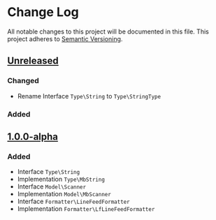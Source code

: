 # Change Log
All notable changes to this project will be documented in this file.
This project adheres to [Semantic Versioning](http://semver.org/).

## [Unreleased]
### Changed
* Rename Interface `Type\String` to `Type\StringType`

### Added

## [1.0.0-alpha]
### Added
* Interface `Type\String`
* Implementation `Type\MbString`
* Interface `Model\Scanner`
* Implementation `Model\MbScanner`
* Interface `Formatter\LineFeedFormatter`
* Implementation `Formatter\LfLineFeedFormatter`

[Unreleased]: https://github.com/dnaber-de/string-theory/compare/1.0.0-alpha...master
[1.0.0-alpha]: https://github.com/dnaber-de/string-theory/tree/1.0.0-alpha
